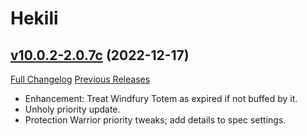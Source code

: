 # Hekili

## [v10.0.2-2.0.7c](https://github.com/Hekili/hekili/tree/v10.0.2-2.0.7c) (2022-12-17)
[Full Changelog](https://github.com/Hekili/hekili/compare/v10.0.2-2.0.7b...v10.0.2-2.0.7c) [Previous Releases](https://github.com/Hekili/hekili/releases)

- Enhancement: Treat Windfury Totem as expired if not buffed by it.  
- Unholy priority update.  
- Protection Warrior priority tweaks; add details to spec settings.  
